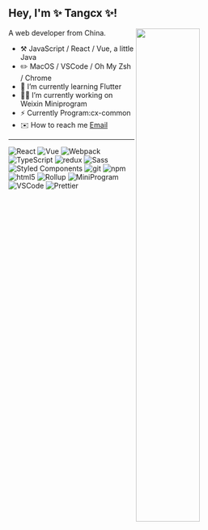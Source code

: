 <!--
**reign-nighthawk/reign-nighthawk** is a ✨ _special_ ✨ repository because its `README.md` (this file) appears on your GitHub profile.

Here are some ideas to get you started:

- 🔭 I’m currently working on ...
- 🌱 I’m currently learning ...
- 👯 I’m looking to collaborate on ...
- 🤔 I’m looking for help with ...
- 💬 Ask me about ...
- 📫 How to reach me: ...
- 😄 Pronouns: ...
- ⚡ Fun fact: ...
-->

## Hey, I'm ✨ Tangcx ✨!

[<img align="right" width="50%" src="https://github-readme-stats.vercel.app/api?username=reign-nighthawk&show_icons=true">](https://github-readme-stats.vercel.app/api?username=reign-nighthawk)

A web developer from China. 

-   :hammer_and_pick: JavaScript / React / Vue, a little Java
-   :pencil2: MacOS / VSCode / Oh My Zsh / Chrome
-   🌱 I’m currently learning Flutter
-   👨‍💻 I’m currently working on Weixin Miniprogram
-   ⚡ Currently Program:cx-common
-   ✉️ How to reach me [Email](mailto:tangcx720@qq.com)

---
<p>
  <img alt="React" src="https://img.shields.io/badge/-React-45b8d8?style=flat-square&logo=react&logoColor=white" />
  <img alt="Vue" src="https://img.shields.io/badge/-Vue-brightgreen?style=flat-square&logo=vuedotjs&logoColor=white" />
  <img alt="Webpack" src="https://img.shields.io/badge/-Webpack-8DD6F9?style=flat-square&logo=webpack&logoColor=white" /> 
  <img alt="TypeScript" src="https://img.shields.io/badge/-TypeScript-007ACC?style=flat-square&logo=typescript&logoColor=white" />
  <img alt="redux" src="https://img.shields.io/badge/-Redux-764ABC?style=flat-square&logo=redux&logoColor=white" />
  <img alt="Sass" src="https://img.shields.io/badge/-Sass-CC6699?style=flat-square&logo=sass&logoColor=white" />
  <img alt="Styled Components" src="https://img.shields.io/badge/-Styled_Components-db7092?style=flat-square&logo=styled-components&logoColor=white" />
  <img alt="git" src="https://img.shields.io/badge/-Git-F05032?style=flat-square&logo=git&logoColor=white" />
  <img alt="npm" src="https://img.shields.io/badge/-NPM-CB3837?style=flat-square&logo=npm&logoColor=white" />
  <img alt="html5" src="https://img.shields.io/badge/-HTML5-E34F26?style=flat-square&logo=html5&logoColor=white" />
  <img alt="Rollup" src="https://img.shields.io/badge/-Rollup-EC4A3F?style=flat-square&logo=rollup.js&logoColor=white" />
  <img alt="MiniProgram" src="https://img.shields.io/badge/-MiniProgram-%2300d96b?style=flat-square&logo=wechat&logoColor=white" />
  <img alt="VSCode" src="https://img.shields.io/badge/-VSCode-%239cbce2?style=flat-square&logo=visualstudiocode&logoColor=white" />
  <img alt="Prettier" src="https://img.shields.io/badge/-Prettier-F7B93E?style=flat-square&logo=prettier&logoColor=white" />
</p>
<!--
<img align="right" alt="GIF" src="https://github.com/reign-nighthawk/reign-nighthawk/blob/main/code.gif?raw=true" width="500" height="320" />

![](https://github-readme-stats.vercel.app/api?username=reign-nighthawk)
-->
